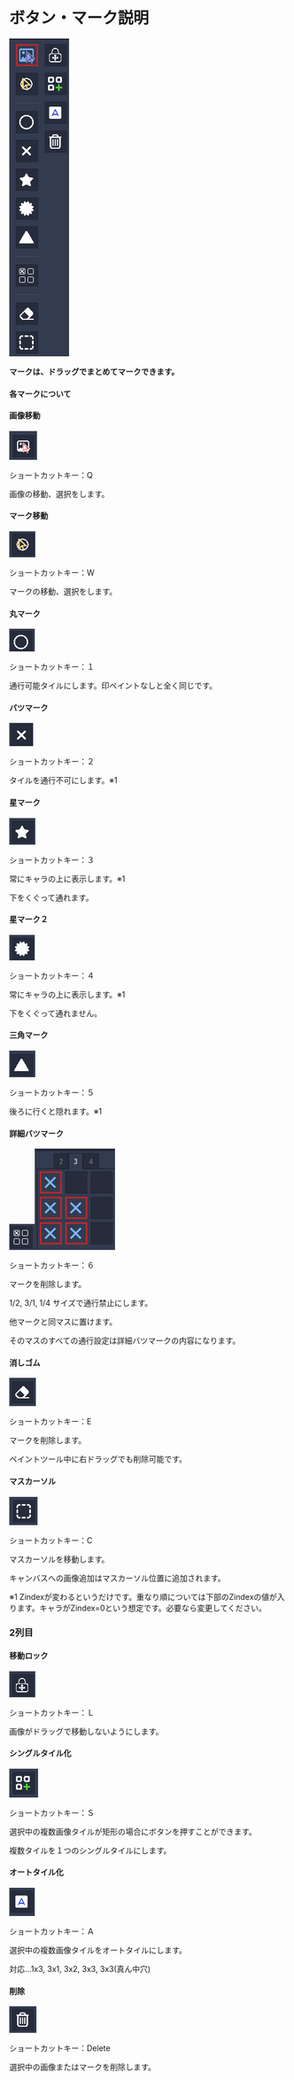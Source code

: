 # ボタン・マーク説明

![image-20220424223306555](./image-20220424223306555.png)

**マークは、ドラッグでまとめてマークできます。**

#### 各マークについて

#### 画像移動

![image-20220424221647185](./image-20220424221647185.png)

ショートカットキー：Q

画像の移動、選択をします。

#### マーク移動

![image-20220424221705395](./image-20220424221705395.png)

ショートカットキー：W

マークの移動、選択をします。



#### 丸マーク

![image-20220424222231312](./image-20220424222231312.png)

ショートカットキー：１

通行可能タイルにします。印ペイントなしと全く同じです。

#### バツマーク

![image-20220424222240755](./image-20220424222240755.png)

ショートカットキー：２

タイルを通行不可にします。※1

#### 星マーク

![image-20220424222253236](./image-20220424222253236.png)

ショートカットキー：３

常にキャラの上に表示します。※1

下をくぐって通れます。

#### 星マーク２

![image-20220424222304900](./image-20220424222304900.png)

ショートカットキー：４

常にキャラの上に表示します。※1

下をくぐって通れません。

#### 三角マーク

![image-20220424222314035](./image-20220424222314035.png)

ショートカットキー：５

後ろに行くと隠れます。※1

#### 詳細バツマーク

![image-20220424222332572](./image-20220424222332572.png)![image-20220424222404595](./image-20220424222404595.png)

ショートカットキー：６

マークを削除します。

1/2, 3/1, 1/4 サイズで通行禁止にします。

他マークと同マスに置けます。

そのマスのすべての通行設定は詳細バツマークの内容になります。

#### 消しゴム

![image-20220424222508571](./image-20220424222508571.png)

ショートカットキー：E

マークを削除します。

ペイントツール中に右ドラッグでも削除可能です。

#### マスカーソル

![image-20220424222521819](./image-20220424222521819.png)

ショートカットキー：C

マスカーソルを移動します。

キャンバスへの画像追加はマスカーソル位置に追加されます。



※1 Zindexが変わるというだけです。重なり順については下部のZindexの値が入ります。キャラがZindex=0という想定です。必要なら変更してください。



### 2列目

#### 移動ロック

![image-20220424222636347](./image-20220424222636347.png)

ショートカットキー：Ｌ

画像がドラッグで移動しないようにします。

#### シングルタイル化

![image-20220424222645315](./image-20220424222645315.png)

ショートカットキー：Ｓ

選択中の複数画像タイルが矩形の場合にボタンを押すことができます。

複数タイルを１つのシングルタイルにします。

#### オートタイル化

![image-20220424222656139](./image-20220424222656139.png)

ショートカットキー：Ａ

選択中の複数画像タイルをオートタイルにします。

対応…1x3, 3x1, 3x2, 3x3, 3x3(真ん中穴)

#### 削除

![image-20220424222804699](./image-20220424222804699.png)

ショートカットキー：Delete

選択中の画像またはマークを削除します。




